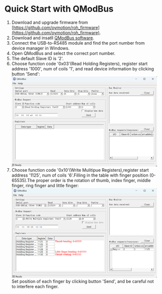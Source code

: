 # Quick Start with QModBus

1. Download and upgrade firmware from [https://github.com/oymotion/roh_firmware](https://github.com/oymotion/roh_firmware).
2. Download and insatll [QModBus software](https://sourceforge.net/projects/qmodbus/files/latest/download).
3. Connect the USB-to-RS485 module and find the port number from device manager in Windows.
4. Open QModBus and select the correct port number.
5. The default Slave ID is '2'.
6. Choose function code '0x03'(Read Holding Registers), register start address '1000', num of coils '1', and read device information by clicking button 'Send':
![QModBus Screen](res/QModBusScr.png)
1. Choose function code '0x10'(Write Mulitipue Registers),register start address '1125', num of coils '6'.Filling in the table with finger position (0-65535).The proper order is the rotation of thumb, index finger, middle finger, ring finger and little finger:
![QModBus Screen](res/QModBusScr_MultiWrite_EN.png)
Set position of each finger by clicking button 'Send', and be careful not to interfere each finger.
